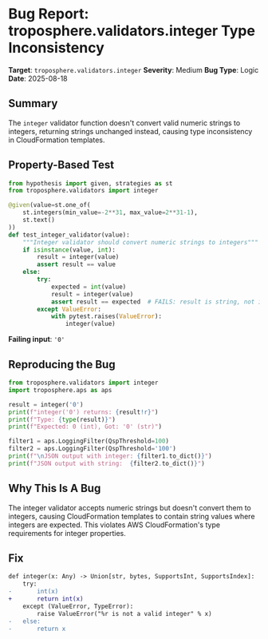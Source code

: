 # Bug Report: troposphere.validators.integer Type Inconsistency

**Target**: `troposphere.validators.integer`
**Severity**: Medium
**Bug Type**: Logic
**Date**: 2025-08-18

## Summary

The `integer` validator function doesn't convert valid numeric strings to integers, returning strings unchanged instead, causing type inconsistency in CloudFormation templates.

## Property-Based Test

```python
from hypothesis import given, strategies as st
from troposphere.validators import integer

@given(value=st.one_of(
    st.integers(min_value=-2**31, max_value=2**31-1),
    st.text()
))
def test_integer_validator(value):
    """Integer validator should convert numeric strings to integers"""
    if isinstance(value, int):
        result = integer(value)
        assert result == value
    else:
        try:
            expected = int(value)
            result = integer(value)
            assert result == expected  # FAILS: result is string, not int
        except ValueError:
            with pytest.raises(ValueError):
                integer(value)
```

**Failing input**: `'0'`

## Reproducing the Bug

```python
from troposphere.validators import integer
import troposphere.aps as aps

result = integer('0')
print(f"integer('0') returns: {result!r}")
print(f"Type: {type(result)}")
print(f"Expected: 0 (int), Got: '0' (str)")

filter1 = aps.LoggingFilter(QspThreshold=100)
filter2 = aps.LoggingFilter(QspThreshold='100')
print(f"\nJSON output with integer: {filter1.to_dict()}")
print(f"JSON output with string:  {filter2.to_dict()}")
```

## Why This Is A Bug

The integer validator accepts numeric strings but doesn't convert them to integers, causing CloudFormation templates to contain string values where integers are expected. This violates AWS CloudFormation's type requirements for integer properties.

## Fix

```diff
def integer(x: Any) -> Union[str, bytes, SupportsInt, SupportsIndex]:
    try:
-       int(x)
+       return int(x)
    except (ValueError, TypeError):
        raise ValueError("%r is not a valid integer" % x)
-   else:
-       return x
```